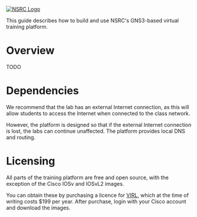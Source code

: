 [![NSRC Logo](https://nsrc.org/sites/default/files/xnsrc-main-logo-transparent.png.pagespeed.ic.2CqLfgBW6V.webp)](https://nsrc.org/)

This guide describes how to build and use NSRC's GNS3-based virtual training platform.

# Overview

TODO

# Dependencies

We recommend that the lab has an external Internet connection, as this will
allow students to access the Internet when connected to the class network.

However, the platform is designed so that if the external Internet connection
is lost, the labs can continue unaffected.  The platform provides local DNS
and routing.

# Licensing

All parts of the training platform are free and open source, with the
exception of the Cisco IOSv and IOSvL2 images.

You can obtain these by purchasing a licence for
[VIRL](http://virl.cisco.com/), which at the time of writing costs $199 per
year.  After purchase, login with your Cisco account and download the images.
